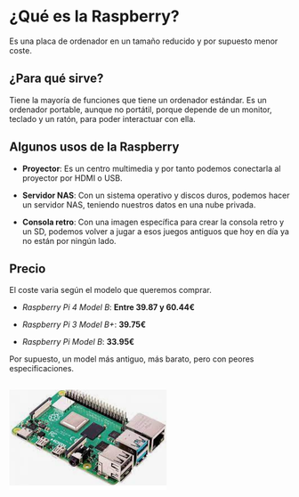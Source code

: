 # ¿Qué es la Raspberry?

Es una placa de ordenador en un tamaño reducido y por supuesto menor coste.


## ¿Para qué sirve?

Tiene la mayoría de funciones que tiene un ordenador estándar.
Es un ordenador portable, aunque no portátil, porque depende de un monitor,
teclado y un ratón, para poder interactuar con ella. 

## Algunos usos de la Raspberry

- **Proyector**:
	Es un centro multimedia y por tanto podemos conectarla al proyector
	por HDMI o USB.

- **Servidor NAS**:
	Con un sistema operativo y discos duros, podemos hacer un servidor NAS,
	teniendo nuestros datos en una nube privada.

- **Consola retro**:
	Con una imagen específica para crear la consola retro y un SD, podemos volver
	a jugar a esos juegos antiguos que hoy en día ya no están por ningún lado.

## Precio

El coste varia según el modelo que queremos comprar.

- _Raspberry Pi 4 Model B_: **Entre 39.87 y 60.44€**

- _Raspberry Pi 3 Model B+_: **39.75€**

- _Raspberry Pi Model B_: **33.95€**

Por supuesto, un model más antiguo, más barato, pero con peores especificaciones.

## 

![imagenes](https://github.com/SeleneBP/Raspberry/blob/main/imagenes/raspberry.png)
